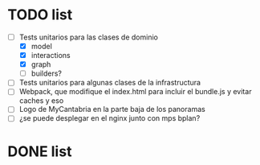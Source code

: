 # TODO list

- [ ] Tests unitarios para las clases de dominio
    - [x] model
    - [x] interactions
    - [x] graph
    - [ ] builders?
- [ ] Tests unitarios para algunas clases de la infrastructura
- [ ] Webpack, que modifique el index.html para incluir el bundle.js y evitar caches y eso
- [ ] Logo de MyCantabria en la parte baja de los panoramas
- [ ] ¿se puede desplegar en el nginx junto con mps bplan?

# DONE list

